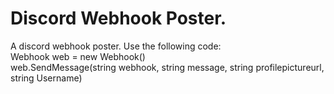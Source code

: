 # Discord Webhook Poster.
A discord webhook poster.
Use the following code:                                                                                                                                                   
      Webhook web = new Webhook()                                                                                                                                         
      web.SendMessage(string webhook, string message, string profilepictureurl, string Username)
